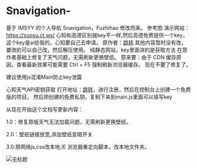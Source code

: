 # Snavigation-
基于 IMSYY 的个人导航 Snavigation，Fuzhihao  修改而来。
参考图
演示网站：https://suosu.ct.ws/
心知和高德区别就key不一样,然后高德免费提供一个key，这个key是ai给我的，心知要自己去申请。
原作者：[跳转](https://github.com/xiaohao8)
其他内容暂时没有改，要改的可以自己改，然后解压使用。
纯静态网站，key里面讲的是获取方法
在原作者基础上修复了天气问题，无需刷新更换壁纸。
原来要：由于 CDN 缓存原因，查看最新效果可能需要 Ctrl + F5 强制刷新浏览器缓存。
现在不要了修复了。

建议使用js混淆Main防止key泄露

心知天气API密钥获取
打开地址：[跳转](https://www.seniverse.com)，进行注册，然后在控制台上创建一个免费版的项目。
然后把创建的免费私钥，复制下来到main.js里面可以填写key



从现在开始这个文档写更新内容：


1.0：修复原版天气无法加载问题，无需刷新更换壁纸。

2.0：壁纸链接放宽,添加壁纸变暗开关

3.0:原网络js,css改本地,IE 浏览器重定向脚本，改本地文件夹。







![无标题](https://github.com/user-attachments/assets/4db14c40-0e1d-4a81-9ef0-d809154e8d7a)
